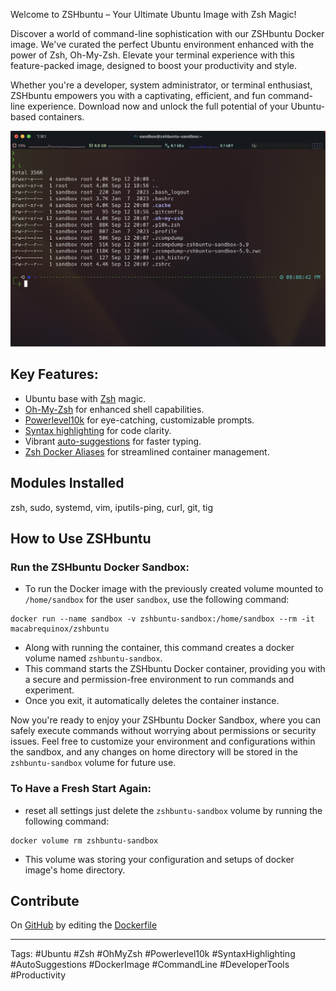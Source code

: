 Welcome to ZSHbuntu – Your Ultimate Ubuntu Image with Zsh Magic!

Discover a world of command-line sophistication with our ZSHbuntu Docker image. We've curated the perfect Ubuntu environment enhanced with the power of Zsh, Oh-My-Zsh. Elevate your terminal experience with this feature-packed image, designed to boost your productivity and style.

Whether you're a developer, system administrator, or terminal enthusiast, ZSHbuntu empowers you with a captivating, efficient, and fun command-line experience. Download now and unlock the full potential of your Ubuntu-based containers.

<img src="https://raw.githubusercontent.com/snigdhasjg/docker-images/main/zshbuntu/docs/terminal.png" width="512" alt="Terminal Example">

## Key Features:

- Ubuntu base with [Zsh](https://en.wikipedia.org/wiki/Z_shell) magic.
- [Oh-My-Zsh](https://ohmyz.sh) for enhanced shell capabilities.
- [Powerlevel10k](https://github.com/romkatv/powerlevel10k) for eye-catching, customizable prompts.
- [Syntax highlighting](https://github.com/zsh-users/zsh-syntax-highlighting) for code clarity.
- Vibrant [auto-suggestions](https://github.com/zsh-users/zsh-autosuggestions) for faster typing.
- [Zsh Docker Aliases](https://github.com/akarzim/zsh-docker-aliases) for streamlined container management.

## Modules Installed
zsh, sudo, systemd, vim, iputils-ping, curl, git, tig

## How to Use ZSHbuntu

### Run the ZSHbuntu Docker Sandbox:
- To run the Docker image with the previously created volume mounted to `/home/sandbox` for the user `sandbox`, use the following command:
```shell
docker run --name sandbox -v zshbuntu-sandbox:/home/sandbox --rm -it macabrequinox/zshbuntu
```
- Along with running the container, this command creates a docker volume named `zshbuntu-sandbox`.
- This command starts the ZSHbuntu Docker container, providing you with a secure and permission-free environment to run commands and experiment.
- Once you exit, it automatically deletes the container instance.

Now you're ready to enjoy your ZSHbuntu Docker Sandbox, where you can safely execute commands without worrying about permissions or security issues. 
Feel free to customize your environment and configurations within the sandbox, and any changes on home directory will be stored in the `zshbuntu-sandbox` volume for future use.

### To Have a Fresh Start Again:
- reset all settings just delete the `zshbuntu-sandbox` volume by running the following command:
```shell
docker volume rm zshbuntu-sandbox
```
- This volume was storing your configuration and setups of docker image's home directory.

## Contribute
On [GitHub](https://github.com/snigdhasjg/docker-images/tree/main/zshbuntu) by editing the [Dockerfile](https://github.com/snigdhasjg/docker-images/tree/main/zshbuntuDockerfile)

---
Tags: #Ubuntu #Zsh #OhMyZsh #Powerlevel10k #SyntaxHighlighting #AutoSuggestions #DockerImage #CommandLine #DeveloperTools #Productivity